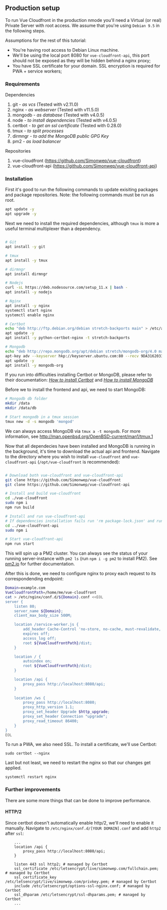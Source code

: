 ## Production setup 
To run Vue Cloudfront in the production nmode you'll need a Virtual (or real) Private Server with root access.
We assume that you're using `Debian 9.5` in the following steps.

Assumptions for the rest of this tutorial:
* You're having root access to Debian Linux machine.
* We'll be using the local port 8080 for `vue-cloudfront-api`, this port should not be exposed as they will be hidden behind a nginx proxy;
* You have SSL certificate for your domain. SSL encryption is required for PWA + service workers;

### Requirements
Dependencies
 1. git - _as vcs_ (Tested with v2.11.0)
 2. nginx - _as webserver_ (Tested with v11.5.0)
 3. mongodb - _as database_ (Tested with v4.0.5)
 4. node - _to install dependencies_ (Tested with v4.0.5)
 5. certbot - _to get an ssl certificate_ (Tested with 0.28.0)
 6. tmux - _to split processes_
 7. dirmngr - _to add the MongoDB public GPG Key_
 8. pm2 - _as load balancer_

Repositories
 1. vue-cloudfront (https://github.com/Simonwep/vue-cloudfront)
 2. vue-cloudfront-api (https://github.com/Simonwep/vue-cloudfront-api)
 
 
### Installation
First it's good to run the following commands to update exisiting packages and package repositories. Note: the following commands must be run as root.
```bash
apt update -y
apt upgrade -y
```

Next we need to install the required dependencies, although `tmux` is more a useful terminal multiplexer than a dependency.
```bash

# Git
apt install -y git

# tmux
apt install -y tmux

# dirmngr
apt install dirmngr

# Nodejs
curl -sL https://deb.nodesource.com/setup_11.x | bash -
apt install -y nodejs

# Nginx
apt install -y nginx
systemctl start nginx
systemctl enable nginx

# Certbot
echo "deb http://ftp.debian.org/debian stretch-backports main" > /etc/apt/sources.list.d/stretch-backports.list
apt update -y
apt install -y python-certbot-nginx -t stretch-backports

# Mongodb
echo "deb http://repo.mongodb.org/apt/debian stretch/mongodb-org/4.0 main" > /etc/apt/sources.list.d/mongodb-org-4.0.list
apt-key adv --keyserver hkp://keyserver.ubuntu.com:80 --recv 9DA31620334BD75D9DCB49F368818C72E52529D4
apt update -y
apt install -y mongodb-org
```

If you run into difficulties installing Certbot or MongoDB, please refer to their documentation: _[How to install Certbot](https://certbot.eff.org/lets-encrypt/debianstretch-nginx)_ and _[How to install MongoDB](https://docs.mongodb.com/manual/tutorial/install-mongodb-on-debian/)_

Before we to install the frontend and api, we need to start MongoDB:
```bash
# Mongodb db folder
mkdir /data
mkdir /data/db

# Start mongodb in a tmux session
tmux new -d -s mongodb 'mongod'
```
We can always access MongoDB via `tmux a -t mongodb`. For more information, see http://man.openbsd.org/OpenBSD-current/man1/tmux.1

Now that all dependecies have been installed and MongoDB is running in the background, it's time to download the actual api and frontend.
Navigate to the directory where you wish to install `vue-cloudfront` and `vue-cloudfront-api` (`/opt/vue-cloudfront` is recommended):
```bash

# Download both vue-cloudfront and vue-cloudfront-api
git clone https://github.com/Simonwep/vue-cloudfront
git clone https://github.com/Simonwep/vue-cloudfront-api

# Install and build vue-cloudfront
cd ./vue-cloudfront
sudo npm i
npm run build

# Install and run vue-cloudfront-api
# If dependencies installation fails run 'rm package-lock.json' and run 'npm i' again
cd ../vue-cloudfront-api
sudo npm i

# Start vue-cloudfront-api 
npm run start
```
This will spin up a PM2 cluster. You can always see the status of your running server-instance with `pm2 ls` (run `npm i -g pm2` to install PM2). 
See [pm2.io](https://pm2.io) for further documentation.

After this is done, we need to configure nginx to proxy each request to its correspondending endpoint:
```bash
Domain=example.com
VueCloudfrontPath=/home/me/vue-cloudfront
cat > /etc/nginx/conf.d/${Domain}.conf <<EOL
server {
    listen 80;
    server_name ${Domain};
    client_max_body_size 500M;

    location /service-worker.js {
        add_header Cache-Control 'no-store, no-cache, must-revalidate, proxy-revalidate, max-age=0';
        expires off;
        access_log off;
        root ${VueCloudfrontPath}/dist;
    }

    location / {
        autoindex on;
        root ${VueCloudfrontPath}/dist;
    }

    location /api {
        proxy_pass http://localhost:8080/api;
    }
    
    location /ws {
        proxy_pass http://localhost:8080;
        proxy_http_version 1.1;
        proxy_set_header Upgrade $http_upgrade;
        proxy_set_header Connection "upgrade";
        proxy_read_timeout 86400;
    }
}
EOL
```

To run a PWA, we also need SSL. To install a certificate, we'll use Certbot:
```
sudo certbot --nginx
```

Last but not least, we need to restart the nginx so that our changes get applied.
```
systemctl restart nginx
```

### Further improvements
There are some more things that can be done to improve performance.

#### HTTP/2
Since certbot doesn't automatically enable http/2, we'll need to enable it manually.
Navigate to `/etc/nginx/conf.d/[YOUR DOMAIN].conf` and add `http2` after `ssl`:
``` 
    ...
    location /api {
        proxy_pass http://localhost:8080/api;
    }

    listen 443 ssl http2; # managed by Certbot
    ssl_certificate /etc/letsencrypt/live/simonwep.com/fullchain.pem; # managed by Certbot
    ssl_certificate_key /etc/letsencrypt/live/simonwep.com/privkey.pem; # managed by Certbot
    include /etc/letsencrypt/options-ssl-nginx.conf; # managed by Certbot
    ssl_dhparam /etc/letsencrypt/ssl-dhparams.pem; # managed by Certbot
    ...
```
